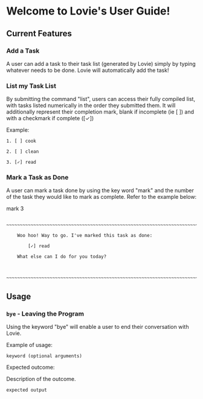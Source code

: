 # Welcome to Lovie's User Guide!

## Current Features

### Add a Task

A user can add a task to their task list (generated by Lovie) simply by typing whatever needs to be done.
Lovie will automatically add the task!

### List my Task List

By submitting the command "list", users can access their fully compiled list, with tasks listed numerically
in the order they submitted them. It will additionally represent their completion mark, blank if incomplete
(ie [ ]) and with a checkmark if complete ([✓])

Example:

    1. [ ] cook

    2. [ ] clean

    3. [✓] read

### Mark a Task as Done

A user can mark a task done by using the key word "mark" and the number of the task they would like to mark as
complete. Refer to the example below:

mark 3

        ~~~~~~~~~~~~~~~~~~~~~~~~~~~~~~~~~~~~~~~~~~~~~~~~~~~~~~~~~~~~~~~~~~~~~~~

        Woo hoo! Way to go. I've marked this task as done:

            [✓] read

        What else can I do for you today?


        ~~~~~~~~~~~~~~~~~~~~~~~~~~~~~~~~~~~~~~~~~~~~~~~~~~~~~~~~~~~~~~~~~~~~~~~

## Usage

### `bye` - Leaving the Program

Using the keyword "bye" will enable a user to end their conversation with Lovie.

Example of usage:

`keyword (optional arguments)`

Expected outcome:

Description of the outcome.

```
expected output
```
